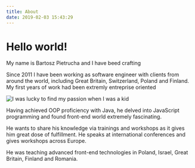```yaml
---
title: About
date: 2019-02-03 15:43:29
---
```


# Hello world!

My name is Bartosz Pietrucha and I have beed crafting 

Since 2011 I have been working as software engineer with clients from around the world, including Great Britain, Switzerland, Poland and Finland. My first years of work had been extremly entreprise oriented 

![I was lucky to find my passion when I was a kid](/assets/me.jpg "Bartosz")

Having achieved OOP proficiency with Java, he delved into JavaScript programming and found front-end world extremely fascinating. 
 
 He wants to share his knowledge via trainings and workshops as it gives him great dose of fulfillment.
 He speaks at international conferences and gives workshops across Europe.
 
 He was teaching advanced front-end technologies in Poland, Israel, Great Britain, Finland and Romania.